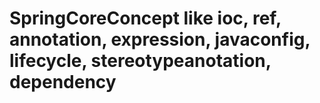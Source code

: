 # SpringCoreConcept like ioc, ref, annotation, expression, javaconfig, lifecycle, stereotypeanotation, dependency
